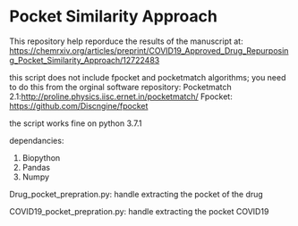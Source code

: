 # Pocket Similarity Approach
This repository help reporduce the results of the manuscript at:
https://chemrxiv.org/articles/preprint/COVID19_Approved_Drug_Repurposing_Pocket_Similarity_Approach/12722483

this script does not include fpocket and pocketmatch algorithms; you need to do this from the orginal software repository:
Pocketmatch 2.1:http://proline.physics.iisc.ernet.in/pocketmatch/
Fpocket: https://github.com/Discngine/fpocket

the script works fine on python 3.7.1

dependancies:
1. Biopython
2. Pandas
3. Numpy

Drug_pocket_prepration.py:
handle extracting the pocket of the drug

COVID19_pocket_prepration.py:
handle extracting the pocket COVID19


